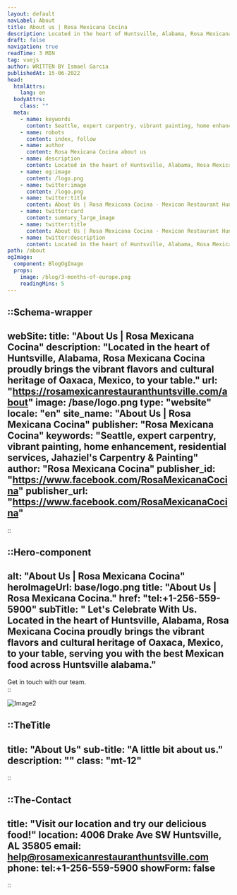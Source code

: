```yaml
---
layout: default
navLabel: About
title: About us | Rosa Mexicana Cocina
description: Located in the heart of Huntsville, Alabama, Rosa Mexicana Cocina proudly brings the vibrant flavors and cultural heritage of Oaxaca, Mexico, to your table.
draft: false
navigation: true
readTime: 3 MIN
tag: vuejs
author: WRITTEN BY Ismael Garcia
publishedAt: 15-06-2022
head:
  htmlAttrs:
    lang: en
  bodyAttrs:
    class: ""
  meta:
    - name: keywords
      content: Seattle, expert carpentry, vibrant painting, home enhancement, residential services, Jahaziel's Carpentry & Painting
    - name: robots
      content: index, follow
    - name: author
      content: Rosa Mexicana Cocina about us
    - name: description
      content: Located in the heart of Huntsville, Alabama, Rosa Mexicana Cocina proudly brings the vibrant flavors and cultural heritage of Oaxaca, Mexico, to your table.
    - name: og:image
      content: /logo.png
    - name: twitter:image
      content: /logo.png
    - name: twitter:title
      content: About Us | Rosa Mexicana Cocina - Mexican Restaurant Huntsville alabama
    - name: twitter:card
      content: summary_large_image
    - name: twitter:title
      content: About Us | Rosa Mexicana Cocina - Mexican Restaurant Huntsville alabama
    - name: twitter:description
      content: Located in the heart of Huntsville, Alabama, Rosa Mexicana Cocina proudly brings the vibrant flavors and cultural heritage of Oaxaca, Mexico, to your table.
path: /about
ogImage:
  component: BlogOgImage
  props:
    image: /blog/3-months-of-europe.png
    readingMins: 5
---
```



::Schema-wrapper
---
webSite:
  title: "About Us | Rosa Mexicana Cocina"
  description: "Located in the heart of Huntsville, Alabama, Rosa Mexicana Cocina proudly brings the vibrant flavors and cultural heritage of Oaxaca, Mexico, to your table."
  url: "https://rosamexicanrestauranthuntsville.com/about"
  image: /base/logo.png
  type: "website"
  locale: "en"
  site_name: "About Us | Rosa Mexicana Cocina"
  publisher: "Rosa Mexicana Cocina"
  keywords: "Seattle, expert carpentry, vibrant painting, home enhancement, residential services, Jahaziel's Carpentry & Painting"
  author: "Rosa Mexicana Cocina"
  publisher_id: "https://www.facebook.com/RosaMexicanaCocina"
  publisher_url: "https://www.facebook.com/RosaMexicanaCocina"
---
::

::Hero-component
---
alt: "About Us | Rosa Mexicana Cocina"
heroImageUrl: base/logo.png
title: "About Us | Rosa Mexicana Cocina."
href: "tel:+1-256-559-5900"
subTitle: " Let's Celebrate With Us. Located in the heart of Huntsville, Alabama, Rosa Mexicana Cocina proudly brings the vibrant flavors and cultural heritage of Oaxaca, Mexico, to your table, serving you with the best Mexican food across Huntsville alabama."
---
<div>
  Get in touch with our team.
</div>
::

<div class='my-10'></div>



![Image2](/base/image(39)_removedbackground.png)


::TheTitle
---
title: "About Us"
sub-title: "A little bit about us."
description: ""
class: "mt-12"
---
::



::The-Contact
---
title:  "Visit our location and try our delicious food!"
location: 4006 Drake Ave SW Huntsville, AL  35805
email: help@rosamexicanrestauranthuntsville.com
phone: tel:+1-256-559-5900
showForm: false
---
::
